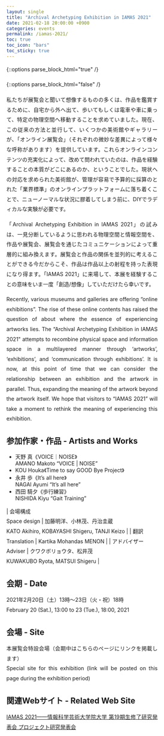 ```yaml
---
layout: single
title: "Archival Archetyping Exhibition in IAMAS 2021"
date: 2021-02-18 20:00:00 +0900
categories: events
permalink: /iamas-2021/
toc: true
toc_icon: "bars"
toc_sticky: true
---
```


{::options parse_block_html="true" /}
<style type="text/css">
 p { text-align: justify; line-height: 1.9em;}
 b { font-size: 1.20em; }

@media (max-width:480px) {
 .general{overflow : hidden ; margin: 10px auto; width:90%;}
 .statement{color:#3D4144 ; width:100% ; font-size:100% ; margin:0 0 1.8em 0 ; line-height:1.7 ; word-wrap:break-word; text-underline-offset: 2px;}
}

@media (min-width:480px) {
 .general{overflow : hidden ; margin: 10px auto; width:55%;}
 .statement{color:#3D4144 ; width : 100% ; font-size : 85% ; margin : 0 auto 2.5em auto; line-height : 1.9 ; word-wrap:break-word; text-underline-offset: 1.5px;}
}

* { box-sizing: border-box; }

html { /* apply a natural box layout model to all elements */ box-sizing: border-box; background-color: #fff; font-size: 14px; -webkit-text-size-adjust: 100%; -ms-text-size-adjust: 100%; }
@media (min-width: 48em) { html { font-size: 14px; } }
@media (min-width: 64em) { html { font-size: 16px; } }
@media (min-width: 80em) { html { font-size: 18px; } }

</style>
{::options parse_block_html="false" /}

<!-- # Archival Archetyping Exhibition in IAMAS 2021 -->

私たちが展覧会と聞いて想像するものの多くは、作品を鑑賞するために、自宅から外へ出て、歩いてもしくは電車や車に乗って、特定の物理空間へ移動することを求めていました。現在、この従来の方法と並行して、いくつかの美術館やギャラリーが、「オンライン展覧会」（それぞれの微妙な差異によって様々な呼称があります）を提供しています。これらオンラインコンテンツの充実化によって、改めて問われていたのは、作品を経験することの本質がどこにあるのか、ということでした。現状への対応を求められた美術館が、管理が容易で予算的に採算のとれた「業界標準」のオンラインプラットフォームに落ち着くことで、ニューノーマルな状況に膠着してしまう前に、DIYでラディカルな実験が必要です。

「Archival Archetyping Exhibition in IAMAS 2021」の試みは、一見分断しているように思われる物理空間と情報空間を、作品や展覧会、展覧会を通じたコミュニケーションによって重層的に組み換えます。展覧会と作品の関係を並列的に考えることができる今だからこそ、作品は作品以上の射程を持った表現になり得ます。「IAMAS 2021」に来場して、本展を経験することの意味をいま一度「創造/想像」していただけたら幸いです。

Recently, various museums and galleries are offering “online exhibitions”. The rise of these online contents has raised the question of about where the essence of experiencing artworks lies. The “Archival Archetyping Exhibition in IAMAS 2021" attempts to recombine physical space and information space in a multilayered manner through ‘artworks’, ‘exhibitions’, and ‘communication through exhibitions’. It is now, at this point of time that we can consider the relationship between an exhibition and the artwork in parallel. Thus, expanding the meaning of the artwork beyond the artwork itself. We hope that visitors to “IAMAS 2021” will take a moment to rethink the meaning of experiencing this exhibition.

## 参加作家・作品 - Artists and Works
- 天野 真《VOICE｜NOISE》 <br> AMANO Makoto “VOICE \| NOISE”
- KOU Houka《Time to say GOOD Bye Project》
- 永井 歩《It’s all here》 <br> NAGAI Ayumi “It’s all here”
- 西田 騎夕《歩行練習》 <br> NISHIDA Kiyu “Gait Training”

| 会場構成 <br> Space design | 加藤明洋、小林茂、丹治圭蔵 <br> KATO Akihiro, KOBAYASHI Shigeru, TANJI Keizo |
| 翻訳 <br> Translation | Kartika Mohandas MENON |
| アドバイザー <br> Adviser | クワクボリョウタ、松井茂 <br> KUWAKUBO Ryota, MATSUI Shigeru |

## 会期 - Date
2021年2月20日（土）13時〜23日（火・祝）18時  
February 20 (Sat.), 13:00 to 23 (Tue.), 18:00, 2021

## 会場 - Site
本展覧会特設会場（会期中はこちらのページにリンクを掲載します）  
Special site for this exhibition (link will be posted on this page during the exhibition period)

## 関連Webサイト - Related Web Site
[IAMAS 2021——情報科学芸術大学院大学 第19期生修了研究発表会 プロジェクト研究発表会](https://www.iamas.ac.jp/exhibit21/)
